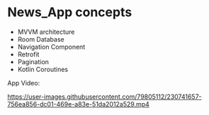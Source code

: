 # News_App concepts
 - MVVM architecture 
 - Room Database 
 - Navigation Component
 - Retrofit
 - Pagination
 - Kotlin Coroutines
 
App Video:

https://user-images.githubusercontent.com/79805112/230741657-756ea856-dc01-469e-a83e-51da2012a529.mp4


 
